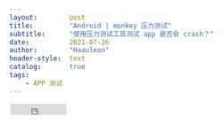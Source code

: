 ```yaml
---
layout:        post
title:         "Android | monkey 压力测试"
subtitle:      "使用压力测试工具测试 app 是否会 crash？"
date:          2021-07-26
author:        "Haauleon"
header-style:  text
catalog:       true
tags:
    - APP 测试
---
```






<iframe
style="margin-left: 2px; margin-bottom:-5px;"
frameborder="0" scrolling="0" width="100px" height="20px"
src="https://gitee.com/haauleon/haauleon/blob/master/img/in-post/post-app-test/2021-07-26-monkey-1.mp4" >
</iframe>
